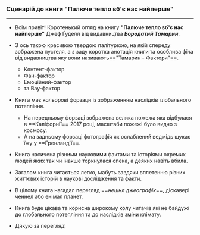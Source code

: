 ### Сценарій до книги "Палюче тепло вб'є нас найперше" 
---



- Всім привіт! Коротенький огляд на книгу **"Палюче тепло вб'є нас найперше"** Джеф Ґуделл від видавництва ***Бородатий Тамарин***.
- З ось такою красивою твердою палітуркою, на якій спереду зображена пустеля, а з заду коротка анотація книги та особлива фіча від видавництва яку вони називають=="Тамарин - Фактори"==.
	- Контент-фактор
	- Фан-фактор
	- Емоційний-фактор
	- та Вау-фактор
- Книга має кольорові форзаци із зображенням наслідків глобального потепління.
  - На передньому форзаці зображена велика пожежа яка відбулася в ==Каліфорнії== 2017 році, масштаби пожежі було видно з космосу.
  - А на задньому форзаці фотографія як ослаблений ведмідь шукає їжу у  ==Гренландії==.
  
- Книга насичена різними науковими  фактами та історіями окремих людей яких так чи інакше торкнулася спека, а деяких навіть вбила.
- Загалом книга читається легко, мабуть завдяки вплетенню різних життєвих історій в наукові дослідження та факти.
- В цілому книга нагадал перегляд ==*нешнл джеографік*==, діскавері ченнел або енімал планет. 
- Книга буде цікава та корисна широкому колу читачів які не байдужі до глобального потепління та до наслідків зміни клімату.
- Дякую за перегляд!